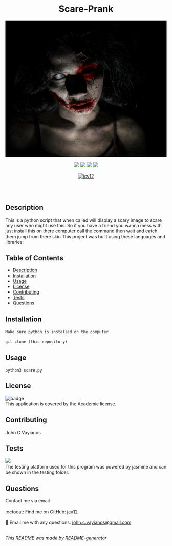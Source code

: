 <h1 align='center'>Scare-Prank</h1>

  <p align="center">
    <img src="./readmescream.png">
  </p>

  <p align="center">
    <img src="https://img.shields.io/github/repo-size/jcv12/Scare-Prank" />
    <img src="https://img.shields.io/github/issues/jcv12/Scare-Prank" />
    <img src="https://img.shields.io/github/last-commit/jcv12/Scare-Prank" >
    <img src="https://img.shields.io/badge/license-Academic-brightgreen" >
  </p>

  <p align="center"><a href="https://www.buymeacoffee.com/jcv12"> <img align="center" src="https://cdn.buymeacoffee.com/buttons/v2/default-yellow.png" height="50" width="210" alt="jcv12" /></a></p><br><br>
    
  ## Description
  This is a python script that when called will display a scary image to scare any user who might use this. So if you have a friend you wanna mess with just install this on there computer call the command then wait and eatch them jump from there skin
  This project was built using these languages and libraries:
  

  ## Table of Contents
  - [Description](#description)
  - [Installation](#installation)
  - [Usage](#usage)
  - [License](#license)
  - [Contributing](#contributing)
  - [Tests](#tests)
  - [Questions](#questions)

  ## Installation
  `Make sure python is installed on the computer`
  
  `git clone (this repository)`

  ## Usage
  `python3 scare.py`

  ## License
  ![badge](https://img.shields.io/badge/license-Academic-brightgreen)
  <br />
  This application is covered by the Academic license.

  ## Contributing
  John C Vayianos

  ## Tests
  <img src="https://img.shields.io/badge/-jasmine-%23C21325?style=for-the-badge&logo=jasmine&logoColor=white"/> </br>
  The testing platform used for this program was powered by jasmine and can be shown in the testing folder.

  ## Questions
  Contact me via email<br />
  <br />
  :octocat: Find me on GitHub: [jcv12](https://github.com/jcv12)<br />
  <br />
  :e-mail: Email me with any questions: john.c.vayianos@gmail.com<br /><br />

  _This README was made by [README-generator](https://github.com/jcv12/ReadMe-Generator)_